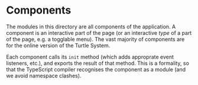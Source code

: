 # Components

The modules in this directory are all components of the application. A component
is an interactive part of the page (or an interactive _type_ of a part of the
page, e.g. a togglable menu). The vast majority of components are for the online
version of the Turtle System.

Each component calls its `init` method (which adds approprate event listeners,
etc.), and exports the result of that method. This is a formality, so that the
TypeScript compiler recognises the component as a module (and we avoid namespace
clashes).
